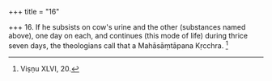 +++
title = "16"

+++
16. If he subsists on cow's urine and the other (substances named above), one day on each, and continues (this mode of life) during thrice seven days, the theologians call that a Mahāsāṃtāpana Kṛcchra. [^13] 


[^13]:  Viṣṇu XLVI, 20.
